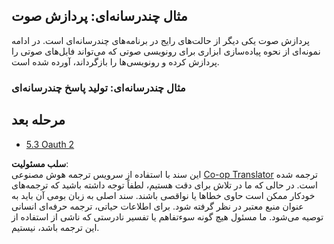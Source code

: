 <!--
CO_OP_TRANSLATOR_METADATA:
{
  "original_hash": "56238122f67d302188668cd1e0371d5c",
  "translation_date": "2025-06-12T21:58:37+00:00",
  "source_file": "05-AdvancedTopics/mcp-multi-modality/README.md",
  "language_code": "fa"
}
-->
## مثال چندرسانه‌ای: پردازش صوت

پردازش صوت یکی دیگر از حالت‌های رایج در برنامه‌های چندرسانه‌ای است. در ادامه نمونه‌ای از نحوه پیاده‌سازی ابزاری برای رونویسی صوتی که می‌تواند فایل‌های صوتی را پردازش کرده و رونویسی‌ها را بازگرداند، آورده شده است.

### مثال چندرسانه‌ای: تولید پاسخ چندرسانه‌ای

## مرحله بعد

- [5.3 Oauth 2](../mcp-oauth2-demo/README.md)

**سلب مسئولیت**:  
این سند با استفاده از سرویس ترجمه هوش مصنوعی [Co-op Translator](https://github.com/Azure/co-op-translator) ترجمه شده است. در حالی که ما در تلاش برای دقت هستیم، لطفاً توجه داشته باشید که ترجمه‌های خودکار ممکن است حاوی خطاها یا نواقصی باشند. سند اصلی به زبان بومی آن باید به عنوان منبع معتبر در نظر گرفته شود. برای اطلاعات حیاتی، ترجمه حرفه‌ای انسانی توصیه می‌شود. ما مسئول هیچ گونه سوءتفاهم یا تفسیر نادرستی که ناشی از استفاده از این ترجمه باشد، نیستیم.